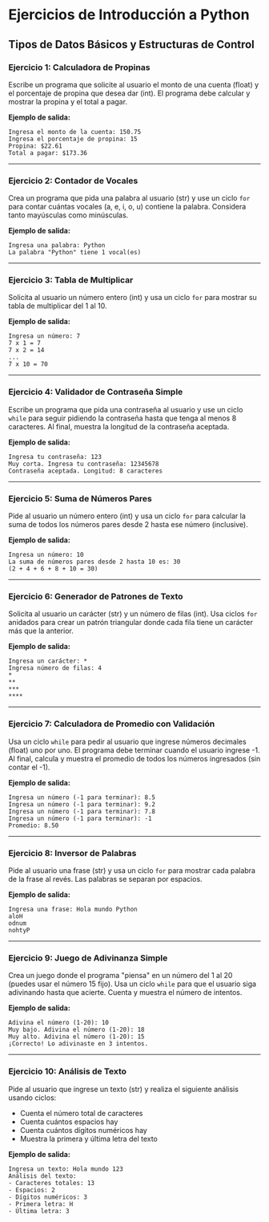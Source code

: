 # Ejercicios de Introducción a Python

## Tipos de Datos Básicos y Estructuras de Control

### Ejercicio 1: Calculadora de Propinas

Escribe un programa que solicite al usuario el monto de una cuenta (float) y el porcentaje de propina que desea dar (int). El programa debe calcular y mostrar la propina y el total a pagar.

**Ejemplo de salida:**

```
Ingresa el monto de la cuenta: 150.75
Ingresa el porcentaje de propina: 15
Propina: $22.61
Total a pagar: $173.36
```

---

### Ejercicio 2: Contador de Vocales

Crea un programa que pida una palabra al usuario (str) y use un ciclo `for` para contar cuántas vocales (a, e, i, o, u) contiene la palabra. Considera tanto mayúsculas como minúsculas.

**Ejemplo de salida:**

```
Ingresa una palabra: Python
La palabra "Python" tiene 1 vocal(es)
```

---

### Ejercicio 3: Tabla de Multiplicar

Solicita al usuario un número entero (int) y usa un ciclo `for` para mostrar su tabla de multiplicar del 1 al 10.

**Ejemplo de salida:**

```
Ingresa un número: 7
7 x 1 = 7
7 x 2 = 14
...
7 x 10 = 70
```

---

### Ejercicio 4: Validador de Contraseña Simple

Escribe un programa que pida una contraseña al usuario y use un ciclo `while` para seguir pidiendo la contraseña hasta que tenga al menos 8 caracteres. Al final, muestra la longitud de la contraseña aceptada.

**Ejemplo de salida:**

```
Ingresa tu contraseña: 123
Muy corta. Ingresa tu contraseña: 12345678
Contraseña aceptada. Longitud: 8 caracteres
```

---

### Ejercicio 5: Suma de Números Pares

Pide al usuario un número entero (int) y usa un ciclo `for` para calcular la suma de todos los números pares desde 2 hasta ese número (inclusive).

**Ejemplo de salida:**

```
Ingresa un número: 10
La suma de números pares desde 2 hasta 10 es: 30
(2 + 4 + 6 + 8 + 10 = 30)
```

---

### Ejercicio 6: Generador de Patrones de Texto

Solicita al usuario un carácter (str) y un número de filas (int). Usa ciclos `for` anidados para crear un patrón triangular donde cada fila tiene un carácter más que la anterior.

**Ejemplo de salida:**

```
Ingresa un carácter: *
Ingresa número de filas: 4
*
**
***
****
```

---

### Ejercicio 7: Calculadora de Promedio con Validación

Usa un ciclo `while` para pedir al usuario que ingrese números decimales (float) uno por uno. El programa debe terminar cuando el usuario ingrese -1. Al final, calcula y muestra el promedio de todos los números ingresados (sin contar el -1).

**Ejemplo de salida:**

```
Ingresa un número (-1 para terminar): 8.5
Ingresa un número (-1 para terminar): 9.2
Ingresa un número (-1 para terminar): 7.8
Ingresa un número (-1 para terminar): -1
Promedio: 8.50
```

---

### Ejercicio 8: Inversor de Palabras

Pide al usuario una frase (str) y usa un ciclo `for` para mostrar cada palabra de la frase al revés. Las palabras se separan por espacios.

**Ejemplo de salida:**

```
Ingresa una frase: Hola mundo Python
aloH
odnum
nohtyP
```

---

### Ejercicio 9: Juego de Adivinanza Simple

Crea un juego donde el programa "piensa" en un número del 1 al 20 (puedes usar el número 15 fijo). Usa un ciclo `while` para que el usuario siga adivinando hasta que acierte. Cuenta y muestra el número de intentos.

**Ejemplo de salida:**

```
Adivina el número (1-20): 10
Muy bajo. Adivina el número (1-20): 18
Muy alto. Adivina el número (1-20): 15
¡Correcto! Lo adivinaste en 3 intentos.
```

---

### Ejercicio 10: Análisis de Texto

Pide al usuario que ingrese un texto (str) y realiza el siguiente análisis usando ciclos:

- Cuenta el número total de caracteres
- Cuenta cuántos espacios hay
- Cuenta cuántos dígitos numéricos hay
- Muestra la primera y última letra del texto

**Ejemplo de salida:**

```
Ingresa un texto: Hola mundo 123
Análisis del texto:
- Caracteres totales: 13
- Espacios: 2
- Dígitos numéricos: 3
- Primera letra: H
- Última letra: 3
```
